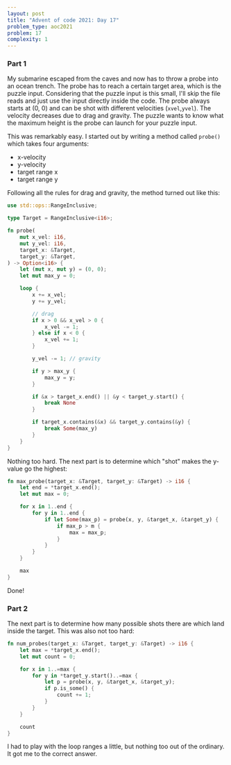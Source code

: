 ```yaml
---
layout: post
title: "Advent of code 2021: Day 17"
problem_type: aoc2021
problem: 17
complexity: 1
---
```


### Part 1
My submarine escaped from the caves and now has to throw a probe into an ocean trench. The probe has to reach a certain target area, which is the puzzle input. Considering that the puzzle input is this small, I'll skip the file reads and just use the input directly inside the code. The probe always starts at (0, 0) and can be shot with different velocities (`xvel`,`yvel`). The velocity decreases due to drag and gravity. The puzzle wants to know what the maximum height is the probe can launch for your puzzle input.

This was remarkably easy. I started out by writing a method called `probe()` which takes four arguments:

- x-velocity
- y-velocity
- target range x
- target range y

Following all the rules for drag and gravity, the method turned out like this:

```rust
use std::ops::RangeInclusive;

type Target = RangeInclusive<i16>;

fn probe(
    mut x_vel: i16,
    mut y_vel: i16,
    target_x: &Target,
    target_y: &Target,
) -> Option<i16> {
    let (mut x, mut y) = (0, 0);
    let mut max_y = 0;

    loop {
        x += x_vel;
        y += y_vel;

        // drag
        if x > 0 && x_vel > 0 {
            x_vel -= 1;
        } else if x < 0 {
            x_vel += 1;
        }

        y_vel -= 1; // gravity

        if y > max_y {
            max_y = y;
        }

        if &x > target_x.end() || &y < target_y.start() {
            break None
        }

        if target_x.contains(&x) && target_y.contains(&y) {
            break Some(max_y)
        }
    }
}
```

Nothing too hard. The next part is to determine which "shot" makes the y-value go the highest:

```rust
fn max_probe(target_x: &Target, target_y: &Target) -> i16 {
    let end = *target_x.end();
    let mut max = 0;

    for x in 1..end {
        for y in 1..end {
            if let Some(max_p) = probe(x, y, &target_x, &target_y) {
                if max_p > m {
                    max = max_p;
                }
            }
        }
    }

    max
}
```

Done!

### Part 2
The next part is to determine how many possible shots there are which land inside the target. This was also not too hard:

```rust
fn num_probes(target_x: &Target, target_y: &Target) -> i16 {
    let max = *target_x.end();
    let mut count = 0;

    for x in 1..=max {
        for y in *target_y.start()..=max {
            let p = probe(x, y, &target_x, &target_y);
            if p.is_some() {
                count += 1;
            }
        }
    }

    count
}
```

I had to play with the loop ranges a little, but nothing too out of the ordinary. It got me to the correct answer.
